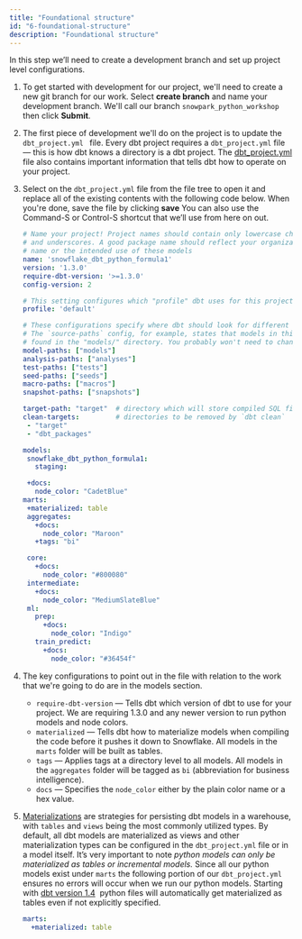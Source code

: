 ```yaml
---
title: "Foundational structure" 
id: "6-foundational-structure"
description: "Foundational structure"
---
```


In this step we’ll need to create a development branch and set up project level configurations.

1. To get started with development for our project, we'll need to create a new git branch for our work. Select **create branch** and name your development branch. We'll call our branch `snowpark_python_workshop` then click **Submit**.
2. The first piece of development we'll do on the project is to update the `dbt_project.yml ` file. Every dbt project requires a `dbt_project.yml` file &mdash; this is how dbt knows a directory is a dbt project. The [dbt_project.yml](/reference/dbt_project.yml) file also contains important information that tells dbt how to operate on your project.
3. Select on the `dbt_project.yml` file from the file tree to open it and replace all of the existing contents with the following code below. When you're done, save the file by clicking **save** You can also use the Command-S or Control-S shortcut that we’ll use from here on out.

    ```yaml
    # Name your project! Project names should contain only lowercase characters
    # and underscores. A good package name should reflect your organization's
    # name or the intended use of these models
    name: 'snowflake_dbt_python_formula1'
    version: '1.3.0'
    require-dbt-version: '>=1.3.0'
    config-version: 2

    # This setting configures which "profile" dbt uses for this project.
    profile: 'default'

    # These configurations specify where dbt should look for different types of files.
    # The `source-paths` config, for example, states that models in this project can be
    # found in the "models/" directory. You probably won't need to change these!
    model-paths: ["models"]
    analysis-paths: ["analyses"]
    test-paths: ["tests"]
    seed-paths: ["seeds"]
    macro-paths: ["macros"]
    snapshot-paths: ["snapshots"]

    target-path: "target"  # directory which will store compiled SQL files
    clean-targets:         # directories to be removed by `dbt clean`
     - "target"
     - "dbt_packages"

    models:
     snowflake_dbt_python_formula1:
       staging:
    
     +docs:
       node_color: "CadetBlue"
   marts:
     +materialized: table
     aggregates:
       +docs:
         node_color: "Maroon"
       +tags: "bi"

     core:
       +docs:
         node_color: "#800080"
     intermediate:
       +docs:
         node_color: "MediumSlateBlue"
     ml:
       prep:
         +docs:
           node_color: "Indigo"
       train_predict:
         +docs:
           node_color: "#36454f"

    ```

4. The key configurations to point out in the file with relation to the work that we're going to do are in the models section.
    - `require-dbt-version` &mdash; Tells dbt which version of dbt to use for your project. We are requiring 1.3.0 and any newer version to run python models and node colors.
    - `materialized` &mdash; Tells dbt how to materialize models when compiling the code before it pushes it down to Snowflake. All models in the `marts` folder will be built as tables.
    - `tags` &mdash; Applies tags at a directory level to all models. All models in the `aggregates` folder will be tagged as `bi` (abbreviation for business intelligence).
    - `docs` &mdash; Specifies the `node_color` either by the plain color name or a hex value.
5. [Materializations](/docs/build/materializations) are strategies for persisting dbt models in a warehouse, with `tables` and `views` being the most commonly utilized types. By default, all dbt models are materialized as views and other materialization types can be configured in the `dbt_project.yml` file or in a model itself. It’s very important to note *python models can only be materialized as tables or incremental models.* Since all our python models exist under `marts` the following portion of our `dbt_project.yml` ensures no errors will occur when we run our python models. Starting with [dbt version 1.4](/guides/migration/versions/upgrading-to-v1.4#updates-to-python-models)  python files will automatically get materialized as tables even if not explicitly specified.

    ```yaml 
    marts:     
      +materialized: table
    ``` 

